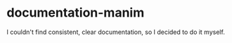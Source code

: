# documentation-manim
I couldn't find consistent, clear documentation, so I decided to do it myself.

